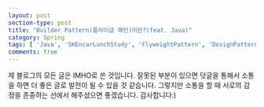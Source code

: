 ```yaml
---
layout: post
section-type: post
title: "Builder Pattern(플라이급 패턴)이란?(feat. Java)"
category: Spring
tags: [ 'Java', 'SKEncarLunchStudy', 'FlyweightPattern', 'DesignPattern' ]
comments: true
---
```

제 블로그의 모든 글은 IMHO로 쓴 것입니다.
잘못된 부분이 있으면 덧글을 통해서 소통을 하면 더 좋은 글로 발전이 될 수 있을 것 같습니다.
그렇지만 소통을 할 때 서로의 감정을 존중하는 선에서 해주셨으면 좋겠습니다.
감사합니다:)
